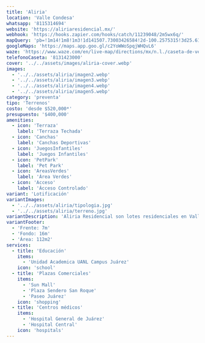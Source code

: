 ```yaml
---
title: 'Aliria'
location: 'Valle Condesa'
whatsapp: '8115314694'
website: 'https://aliriaresidencial.mx/'
webhook: 'https://hooks.zapier.com/hooks/catch/11239048/2m5wx6q/'
mapQuery: 'pb=!1m14!1m8!1m3!1d141507.73003426584!2d-100.2575315!3d25.6164061!3m2!1i1024!2i768!4f13.1!3m3!1m2!1s0x8662c33ddc09d07b%3A0xc335e692f5c4614e!2sCaseta%20de%20ventas%20-%20Valle%20Condesa!5e1!3m2!1sen!2sus!4v1728404162551!5m2!1sen!2sus'
googleMaps: 'https://maps.app.goo.gl/c2YoWWoSpqjWHQvL6'
waze: 'https://www.waze.com/en/live-map/directions/mx/n.l./caseta-de-ventas-valle-condesa?place=ChIJe9AJ3D3DYoYRTmHE9ZLmNcM'
telefonoCaseta: '8131423000'
cover: '../../assets/images/aliria-cover.webp'
images:
  - '../../assets/aliria/imagen2.webp'
  - '../../assets/aliria/imagen3.webp'
  - '../../assets/aliria/imagen4.webp'
  - '../../assets/aliria/imagen5.webp'
category: 'preventa'
tipo: 'Terrenos'
costo: 'desde $520,000*'
presupuesto: '$400,000'
amenities:
  - icon: 'Terraza'
    label: 'Terraza Techada'
  - icon: 'Canchas'
    label: 'Canchas Deportivas'
  - icon: 'JuegosInfantiles'
    label: 'Juegos Infantiles'
  - icon: 'PetPark'
    label: 'Pet Park'
  - icon: 'AreasVerdes'
    label: 'Área Verdes'
  - icon: 'Acceso'
    label: 'Ácceso Controlado'
variant: 'Lotificación'
variantImages:
  - '../../assets/aliria/tipologia.jpg'
  - '../../assets/aliria/terreno.jpg'
variantDescription: 'Aliria Residencial son lotes residenciales en Valle Condesa que cuentan con amenidades y servicios que suceden en el interior del desarrollo y que enriquecen el estilo de vida de sus habitantes.'
variantFooter:
  - 'Frente: 7m'
  - 'Fondo: 16m'
  - 'Área: 112m2'
services:
  - title: 'Educación'
    items:
      - 'Unidad Academica UANL Campus Juárez'
    icon: 'school'
  - title: 'Plazas Comerciales'
    items:
      - 'Sun Mall'
      - 'Plaza Sendero San Roque'
      - 'Paseo Juárez'
    icon: 'shopping'
  - title: 'Centros médicos'
    items:
      - 'Hospital General de Juárez'
      - 'Hospital Central'
    icon: 'hospitals'
---
```

